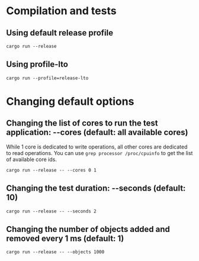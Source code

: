 # Compilation and tests

## Using default release profile

```
cargo run --release
```

## Using profile-lto

```
cargo run --profile=release-lto
```

# Changing default options

## Changing the list of cores to run the test application: --cores (default: all available cores)

While 1 core is dedicated to write operations, all other cores are dedicated to read operations.
You can use `grep processor /proc/cpuinfo` to get the list of available core ids.

```
cargo run --release -- --cores 0 1
```

## Changing the test duration: --seconds (default: 10)

```
cargo run --release -- --seconds 2
```

## Changing the number of objects added and removed every 1 ms (default: 1)

```
cargo run --release -- --objects 1000
```


